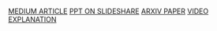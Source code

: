 [MEDIUM ARTICLE](https://medium.com/@ajmeraavi/redefining-ais-understanding-the-emergence-of-concept-aware-large-language-models-f52bd9e7585d)
[PPT ON SLIDESHARE](https://www.slideshare.net/AviAjmera3/redefining-ais-understanding-the-emergence-of-conceptaware-large-language-models)
[ARXIV PAPER](https://arxiv.org/pdf/2311.01866.pdf)
[VIDEO EXPLANATION]()
